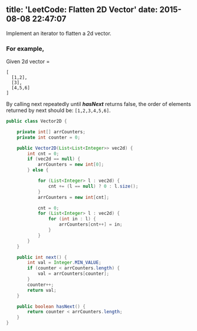 title: 'LeetCode: Flatten 2D Vector'
date: 2015-08-08 22:47:07
---
 Implement an iterator to flatten a 2d vector.

### For example,
Given 2d vector =
```
[
  [1,2],
  [3],
  [4,5,6]
]
```
By calling next repeatedly until ***hasNext*** returns false, the order of elements returned by next should be: `[1,2,3,4,5,6]`.

```java
public class Vector2D {

    private int[] arrCounters;
    private int counter = 0;

    public Vector2D(List<List<Integer>> vec2d) {
        int cnt = 0;
        if (vec2d == null) {
            arrCounters = new int[0];
        } else {

            for (List<Integer> l : vec2d) {
                cnt += (l == null) ? 0 : l.size();
            }
            arrCounters = new int[cnt];

            cnt = 0;
            for (List<Integer> l : vec2d) {
                for (int in : l) {
                    arrCounters[cnt++] = in;
                }
            }
        }
    }

    public int next() {
        int val = Integer.MIN_VALUE;
        if (counter < arrCounters.length) {
            val = arrCounters[counter];
        }
        counter++;
        return val;
    }

    public boolean hasNext() {
        return counter < arrCounters.length;
    }
}
```